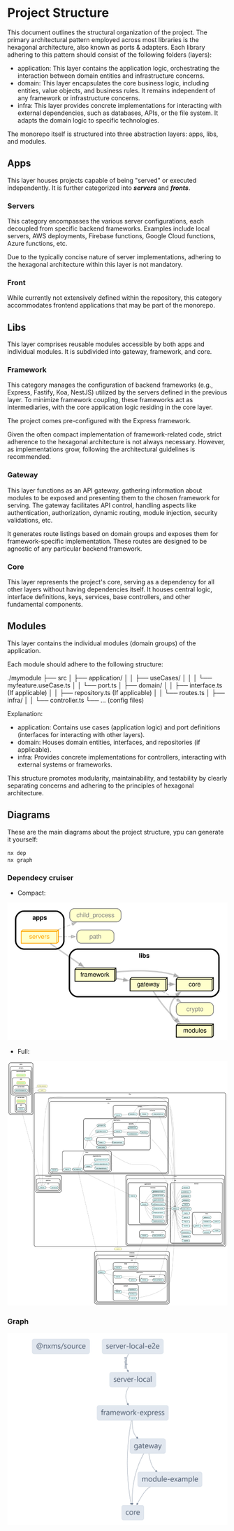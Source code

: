 # Project Structure

This document outlines the structural organization of the project. The primary architectural pattern employed across most libraries is the hexagonal architecture, also known as ports & adapters. Each library adhering to this pattern should consist of the following folders (layers):

- application: This layer contains the application logic, orchestrating the interaction between domain entities and infrastructure concerns.
- domain: This layer encapsulates the core business logic, including entities, value objects, and business rules. It remains independent of any framework or infrastructure concerns.
- infra: This layer provides concrete implementations for interacting with external dependencies, such as databases, APIs, or the file system. It adapts the domain logic to specific technologies.

The monorepo itself is structured into three abstraction layers: apps, libs, and modules.

## Apps

This layer houses projects capable of being "served" or executed independently. It is further categorized into ***servers*** and ***fronts***.

### Servers

This category encompasses the various server configurations, each decoupled from specific backend frameworks. Examples include local servers, AWS deployments, Firebase functions, Google Cloud functions, Azure functions, etc.

Due to the typically concise nature of server implementations, adhering to the hexagonal architecture within this layer is not mandatory.

### Front

While currently not extensively defined within the repository, this category accommodates frontend applications that may be part of the monorepo.

## Libs

This layer comprises reusable modules accessible by both apps and individual modules. It is subdivided into gateway, framework, and core.

### Framework

This category manages the configuration of backend frameworks (e.g., Express, Fastify, Koa, NestJS) utilized by the servers defined in the previous layer. To minimize framework coupling, these frameworks act as intermediaries, with the core application logic residing in the core layer.

The project comes pre-configured with the Express framework.

Given the often compact implementation of framework-related code, strict adherence to the hexagonal architecture is not always necessary. However, as implementations grow, following the architectural guidelines is recommended.

### Gateway

This layer functions as an API gateway, gathering information about modules to be exposed and presenting them to the chosen framework for serving. The gateway facilitates API control, handling aspects like authentication, authorization, dynamic routing, module injection, security validations, etc.

It generates route listings based on domain groups and exposes them for framework-specific implementation. These routes are designed to be agnostic of any particular backend framework.

### Core

This layer represents the project's core, serving as a dependency for all other layers without having dependencies itself. It houses central logic, interface definitions, keys, services, base controllers, and other fundamental components.

## Modules

This layer contains the individual modules (domain groups) of the application.

Each module should adhere to the following structure:

./mymodule
├── src
│   ├── application/
│   │   ├── useCases/
│   │   │   └── myfeature.useCase.ts
│   │   └── port.ts
│   ├── domain/
│   │   ├── interface.ts (If applicable)
│   │   ├── repository.ts (If applicable)
│   │   └── routes.ts
│   ├── infra/
│   │   └── controller.ts
└── ... (config files)

Explanation:

- application: Contains use cases (application logic) and port definitions (interfaces for interacting with other layers).
- domain: Houses domain entities, interfaces, and repositories (if applicable).
- infra: Provides concrete implementations for controllers, interacting with external systems or frameworks.

This structure promotes modularity, maintainability, and testability by clearly separating concerns and adhering to the principles of hexagonal architecture.

## Diagrams

These are the main diagrams about the project structure, ypu can generate it yourself:

```shell
nx dep
nx graph
```

### Dependecy cruiser

- Compact:

![Dependecy Cruiser](./img/libs.svg)

- Full:

![Dependecy Cruiser FULL](./img/all-full.svg)

### Graph

![Graph](./img/graph.png)
